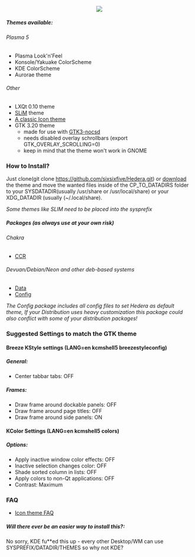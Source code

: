 <p align="center">
  <img src="https://raw.githubusercontent.com/sixsixfive/Hedera/master/.preview.png">
</p>

##### Themes available:

###### Plasma 5
* Plasma Look'n'Feel
* Konsole/Yakuake ColorScheme
* KDE ColorScheme
* Aurorae theme

###### Other
* LXQt 0.10 theme
* [SLiM](https://github.com/iwamatsu/slim) theme
* [A classic Icon theme](https://github.com/sixsixfive/Hedera-icons/blob/master/readme.md)
* GTK 3.20 theme
	* made for use with [GTK3-nocsd](https://github.com/PCMan/gtk3-nocsd)
	* needs disabled overlay schrollbars (export GTK_OVERLAY_SCROLLING=0)
	* keep in mind that the theme won't work in GNOME

### How to Install?

Just clone(git clone https://github.com/sixsixfive/Hedera.git) or [download](https://github.com/sixsixfive/Hedera/archive/master.zip) 
the theme and move the wanted files inside of the CP_TO_DATADIRS folder to your SYSDATADIR(usually /usr/share or /usr/local/share) or your XDG_DATADIR (usually (~/.local/share).

_Some themes like SLIM need to be placed into the sysprefix_

##### Packages (as always use at your own risk)

###### Chakra

* [CCR](https://chakralinux.org/ccr/packages.php?ID=7780)

###### Devuan/Debian/Neon and other deb-based systems

* [Data](https://github.com/sixsixfive/Hedera/raw/master/dist/hedera-theme_1.0-1_all.deb)
* [Config](https://github.com/sixsixfive/Hedera/raw/master/dist/hedera-theme-default_1.0-1_all.deb)

_The Config package includes all config files to set Hedera as default theme, If your Distribution uses heavy customization this package could also conflict with some of your distribution packages!_

### Suggested Settings to match the GTK theme

#### Breeze KStyle settings (LANG=en kcmshell5 breezestyleconfig)

##### General:

* Center tabbar tabs: OFF

##### Frames:

* Draw frame around dockable panels: OFF
* Draw frame around page titles: OFF
* Draw frame around side panels: ON

#### KColor Settings (LANG=en kcmshell5 colors)

##### Options:

* Apply inactive window color effects: OFF
* Inactive selection changes color: OFF
* Shade sorted column in lists: OFF
* Apply colors to non-Qt applications: OFF
* Contrast: Maximum

### FAQ

* [Icon theme FAQ](https://github.com/sixsixfive/Hedera-icons/blob/master/faq.md)

##### Will there ever be an easier way to install this?:

No sorry, KDE fu**ed this up - every other Desktop/WM can use SYSPREFIX/DATADIR/THEMES so why not KDE? 
